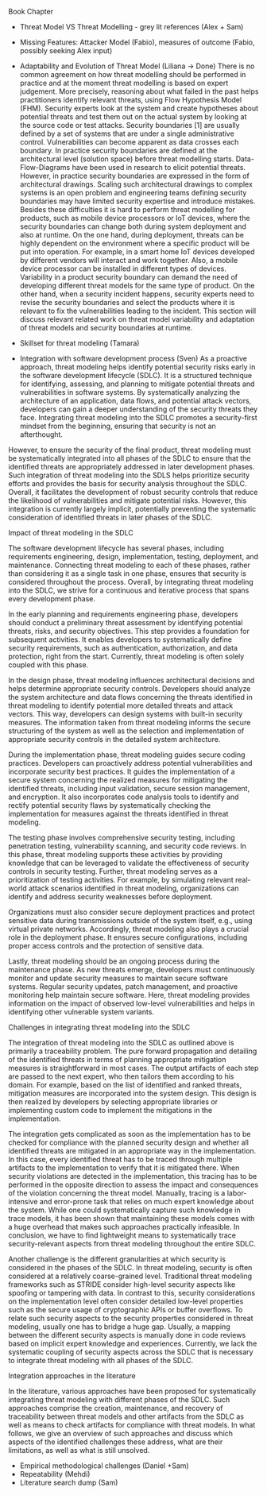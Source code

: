 Book Chapter
* Threat Model VS Threat Modelling - grey lit references (Alex + Sam)
* Missing Features: Attacker Model (Fabio),
 measures of outcome (Fabio, possibly seeking Alex input)

* Adaptability and Evolution of Threat Model (Liliana -> Done)
There is no common agreement on how threat modelling should be performed in practice and at the moment threat modelling is based on expert judgement. More precisely, reasoning about what failed in the past helps practitioners identify relevant threats, using Flow Hypothesis Model (FHM). Security experts look at the system and create hypotheses about potential threats and test them out on the actual system by looking at the source code or test attacks. Security boundaries [1] are usually defined by a set of systems that are under a single administrative control. Vulnerabilities can become apparent as data crosses each boundary.
In practice security boundaries are defined at the architectural level (solution space) before threat modelling starts.  Data-Flow-Diagrams have been used in research to elicit potential threats. However, in practice security boundaries are expressed in the form of architectural drawings. Scaling such architectural drawings to complex systems is an open problem and engineering teams defining security boundaries may have limited security expertise and introduce mistakes.
Besides these difficulties it is hard to perform threat modelling for products, such as mobile device processors or IoT devices, where the security boundaries can change both during system deployment and also at runtime. On the one hand, during deployment, threats can be highly dependent on the environment where a specific product will be put into operation. For example, in a smart home IoT devices developed by different vendors will interact and work  together. Also, a mobile device processor can be installed in different types of devices. Variability in a product security boundary can demand the need of developing different threat models for the same type of product. On the other hand, when a security incident happens, security experts need to revise the security boundaries and select the products where it is relevant to fix the vulnerabilities leading to the incident. This section will discuss relevant related work on threat model variability and adaptation of threat models and security boundaries at runtime.










* Skillset for threat modeling (Tamara)
* Integration with software development process (Sven)
As a proactive approach, threat modeling helps identify potential security risks early in the software development lifecycle (SDLC). It is a structured technique for identifying, assessing, and planning to mitigate potential threats and vulnerabilities in software systems. By systematically analyzing the architecture of an application, data flows, and potential attack vectors, developers can gain a deeper understanding of the security threats they face. Integrating threat modeling into the SDLC promotes a security-first mindset from the beginning, ensuring that security is not an afterthought.

However, to ensure the security of the final product, threat modeling must be systematically integrated into all phases of the SDLC to ensure that the identified threats are appropriately addressed in later development phases. Such integration of threat modeling into the SDLS helps prioritize security efforts and provides the basis for security analysis throughout the SDLC. Overall, it facilitates the development of robust security controls that reduce the likelihood of vulnerabilities and mitigate potential risks. However, this integration is currently largely implicit, potentially preventing the systematic consideration of identified threats in later phases of the SDLC.

Impact of threat modeling in the SDLC

The software development lifecycle has several phases, including requirements engineering, design, implementation, testing, deployment, and maintenance. Connecting threat modeling to each of these phases, rather than considering it as a single task in one phase, ensures that security is considered throughout the process. Overall, by integrating threat modeling into the SDLC, we strive for a continuous and iterative process that spans every development phase.

In the early planning and requirements engineering phase, developers should conduct a preliminary threat assessment by identifying potential threats, risks, and security objectives. This step provides a foundation for subsequent activities. It enables developers to systematically define security requirements, such as authentication, authorization, and data protection, right from the start. Currently, threat modeling is often solely coupled with this phase.

In the design phase, threat modeling influences architectural decisions and helps determine appropriate security controls. Developers should analyze the system architecture and data flows concerning the threats identified in threat modeling to identify potential more detailed threats and attack vectors. This way, developers can design systems with built-in security measures. The information taken from threat modeling informs the secure structuring of the system as well as the selection and implementation of appropriate security controls in the detailed system architecture.

During the implementation phase, threat modeling guides secure coding practices. Developers can proactively address potential vulnerabilities and incorporate security best practices. It guides the implementation of a secure system concerning the realized measures for mitigating the identified threats, including input validation, secure session management, and encryption. It also incorporates code analysis tools to identify and rectify potential security flaws by systematically checking the implementation for measures against the threats identified in threat modeling.

The testing phase involves comprehensive security testing, including penetration testing, vulnerability scanning, and security code reviews. In this phase, threat modeling supports these activities by providing knowledge that can be leveraged to validate the effectiveness of security controls in security testing. Further, threat modeling serves as a prioritization of testing activities. For example, by simulating relevant real-world attack scenarios identified in threat modeling, organizations can identify and address security weaknesses before deployment.

Organizations must also consider secure deployment practices and protect sensitive data during transmissions outside of the system itself, e.g., using virtual private networks. Accordingly, threat modeling also plays a crucial role in the deployment phase. It ensures secure configurations, including proper access controls and the protection of sensitive data. 

Lastly, threat modeling should be an ongoing process during the maintenance phase. As new threats emerge, developers must continuously monitor and update security measures to maintain secure software systems. Regular security updates, patch management, and proactive monitoring help maintain secure software. Here, threat modeling provides information on the impact of observed low-level vulnerabilities and helps in identifying other vulnerable system variants.

Challenges in integrating threat modeling into the SDLC

The integration of threat modeling into the SDLC as outlined above is primarily a traceability problem. The pure forward propagation and detailing of the identified threats in terms of planning appropriate mitigation measures is straightforward in most cases. The output artifacts of each step are passed to the next expert, who then tailors them according to his domain. For example, based on the list of identified and ranked threats, mitigation measures are incorporated into the system design. This design is then realized by developers by selecting appropriate libraries or implementing custom code to implement the mitigations in the implementation. 

The integration gets complicated as soon as the implementation has to be checked for compliance with the planned security design and whether all identified threats are mitigated in an appropriate way in the implementation. In this case, every identified threat has to be traced through multiple artifacts to the implementation to verify that it is mitigated there. When security violations are detected in the implementation, this tracing has to be performed in the opposite direction to assess the impact and consequences of the violation concerning the threat model. Manually, tracing is a labor-intensive and error-prone task that relies on much expert knowledge about the system. While one could systematically capture such knowledge in trace models, it has been shown that maintaining these models comes with a huge overhead that makes such approaches practically infeasible. In conclusion, we have to find lightweight means to systematically trace security-relevant aspects from threat modeling throughout the entire SDLC.

Another challenge is the different granularities at which security is considered in the phases of the SDLC. In threat modeling, security is often considered at a relatively coarse-grained level. Traditional threat modeling frameworks such as STRIDE consider high-level security aspects like spoofing or tampering with data. In contrast to this, security considerations on the implementation level often consider detailed low-level properties such as the secure usage of cryptographic APIs or buffer overflows. To relate such security aspects to the security properties considered in threat modeling, usually one has to bridge a huge gap. 
Usually, a mapping between the different security aspects is manually done in code reviews based on implicit expert knowledge and experiences. Currently, we lack the systematic coupling of security aspects across the SDLC that is necessary to integrate threat modeling with all phases of the SDLC.

Integration approaches in the literature

In the literature, various approaches have been proposed for systematically integrating threat modeling with different phases of the SDLC. Such approaches comprise the creation, maintenance, and recovery of traceability between threat models and other artifacts from the SDLC as well as means to check artifacts for compliance with threat models. In what follows, we give an overview of such approaches and discuss which aspects of the identified challenges these address, what are their limitations, as well as what is still unsolved.

* Empirical methodological challenges (Daniel +Sam) 
* Repeatability (Mehdi)
* Literature search dump (Sam)

